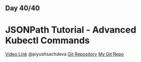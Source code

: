 ## Day 40/40
# JSONPath Tutorial - Advanced Kubectl Commands
[Video Link](https://www.youtube.com/watch?v=l9_UDSaiFj4)
@piyushsachdeva 
[Git Repository](https://github.com/piyushsachdeva/CKA-2024/)
[My Git Repo](https://github.com/sina14/40daysofkubernetes)

